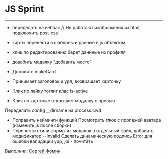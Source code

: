 # JS Sprint

---
+ переделать на вебпак // Не работают изображения из html, подключить post-css

+ карты перенести в шаблоны и данные в js объектом

+ клик по редактированию берет даннные из профиля

+ довабить модалку "добавить место"
+ Допилить makeCard
+ Принимает заголовок и урл, возвращает карточку

+ Клик по лайку тоглит клас is-active
+ Клик по картинке открывает модалку с превью


Переделать config __dirname на process.cwd
+ Поправить нейминги функций
Посмотреть глюк с пропажей аватара (изменить js после сборки)
+ Перенести стили формы из модалок в отдельный файл, добавить модификатор --invalid
Сделать динамическую подпись Error для ошибки валидации
yup, joi - почитать


Выполнил: [Сергей Фомин](https://htmlacademy.ru//profile/id1606421).
